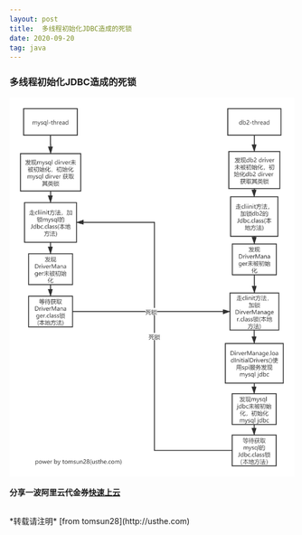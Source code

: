 ```yaml
---
layout: post
title:  多线程初始化JDBC造成的死锁
date: 2020-09-20
tag: java
---
```


###  多线程初始化JDBC造成的死锁   

![image1](/images/posts/deadlock/jdbc-deadlock.png)   





**分享一波阿里云代金券[快速上云](https://promotion.aliyun.com/ntms/act/ambassador/sharetouser.html?userCode=rjlzz3uf&utm_source=rjlzz3uf)**
<br>


<br>
*转载请注明* [from tomsun28](http://usthe.com)  

